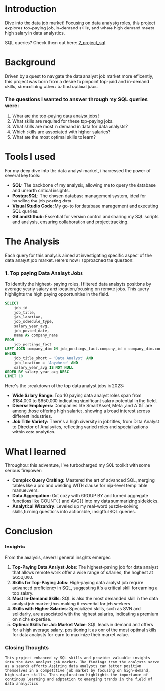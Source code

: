# Introduction
  Dive into the data job market! Focusing on data analystg roles, this project explores top-paying job, in-demand skills, and where high demand meets high salary in data analystics.

  SQL queries? Check them out here: [2_project_sql](/2_project_sql/)
# Background
Driven by a quest to navigate the data analyst job market more efficently, this project was born from a desire to pinpoint top-paid and in-demand skills, streamlining others to find optimal jobs.

### The questions l wanted to answer through my SQL queries were:

1. What are the top-paying data analyst jobs?
2. What skills are required for these top-paying jobs.
3. What skills are most in demand in data for data analysts?
4. Which skills are associated with higher salaries?
5. What are the most optimal skills to learn?

# Tools I used
For my deep dive into the data analyst market, i harnessed the power of several key tools:

- **SQL:** The backbone of my analysis, allowing me to query the database and unearth critical insights.
- **PostgreSQL**: The chosen database management system, ideal for handling the job posting data.
- **Visual Studio Code:** My go-to for database management and executing SQL queries.
- **Git and Github:** Essential for version control and sharing my SQL scripts and analysis, ensuring collaboration and project tracking.
# The Analysis
Each query for this analysis aimed at investigating specific aspect of the data analyst job market. Here's how i approached the question:

### 1. Top paying Data Analsyt Jobs
To identify the highest- paying roles, I filtered data analsyts positions by average yearly salary and location,focusing on remote jobs. This query highlights the high paying opportunities in the field.
~~~sql
SELECT 
    job_id,
    job_title,
    job_location,
    job_schedule_type,
    salary_year_avg,
    job_posted_date,
    name AS company_name
FROM 
    job_postings_fact
LEFT JOIN company_dim ON job_postings_fact.company_id = company_dim.company_id
WHERE 
    job_title_short = 'Data Analyst' AND 
    job_location = 'Anywhere' AND
    salary_year_avg IS NOT NULL 
ORDER BY salary_year_avg DESC 
LIMIT 10
~~~
Here's the breakdown of the top data analyst jobs in 2023:
- **Wide Salary Range:** Top 10 paying data analyst roles span from $184,000 to $650,000 indicating significant salary potential in the field.
- **Diverse Employers:** Companies like SmartAsset, Meta ,and AT&T are among those offering high salaries, showing a broad interest across different industries.
- **Job Title Variety:** There's a  high diversity in job titles, from Data Analyst to Director of Analsytics, reflecting varied roles and specializations within data analytics.
# What I learned
Throughout this adventure, I've turbocharged my SQL toolkit with some serious firepower:

- **Complex Query Crafting:** Mastered the art of advanced SQL, merging tables like a pro and wielding WITH clause for nija-level temp table manueuvers.
- **Data Aggregation:** Got cozy with GROUP BY and turned aggregate functions like COUNT( ) and AVG( ) into my data summarizing sidekicks.
- **Analytical Wizardry:** Leveled up my real-word puzzle-solving skills,turning questions into actionable, insigtful SQL queries.
# Conclusion 

### Insights
From the analysis, several general insights emerged:

1. **Top-Paying Data Analyst Jobs**: The highest-paying job for data analyst that allows remote work offer a wide range of salaries, the hoghest at $650,000.
2. **Skills for Top-Paying Jobs**: High-paying data analyst job require advanced proficiency in SQL, suggesting it's a critical skill for earning a top salary.
3. **Most In-Demand Skills**: SQL is also the most demanded skill in the data analyst job market,thus making it essential for job seekers.
4. **Skills with Higher Salaries**: Specialized skills, such as SVN and solidarity, are associated with the highest salaries, indicating a premium on niche expertise.
5. **Optimal Skills for Job Market Value**: SQL leads in demand and offers for a high average salary, positioning it as onr of the most optimal skills for data analysts for learn to maximize their market value.

### Closing Thoughts 

    This prpject enhanced my SQL skills and provided valuable insights into the data analyst job market. The findings from the analysts serve as a search efforts.Aspiring data analysts can better position themselves in a competitive job market by focusing on high-demand, high-salary skills. This exploration highlights the importance of continous learning and adptation to emerging trends in the field of data analystics
